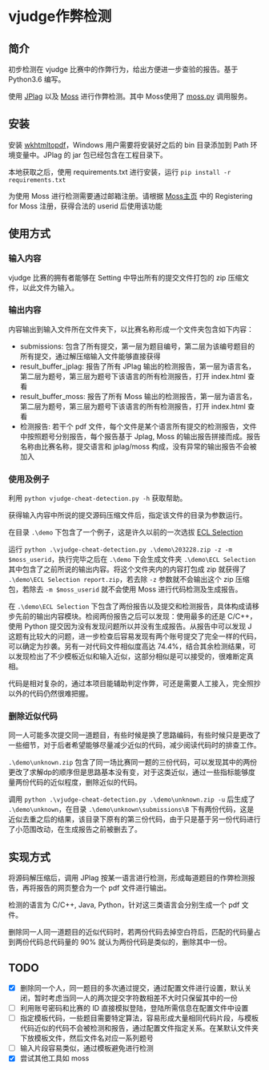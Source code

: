 # vjudge作弊检测
## 简介
初步检测在 vjudge 比赛中的作弊行为，给出方便进一步查验的报告。基于 Python3.6 编写。

使用 [JPlag](https://github.com/jplag/jplag) 以及 [Moss](http://theory.stanford.edu/~aiken/moss/) 进行作弊检测。其中 Moss使用了 [moss.py](https://github.com/soachishti/moss.py) 调用服务。

## 安装
安装 [wkhtmltopdf](https://wkhtmltopdf.org/)，Windows 用户需要将安装好之后的 bin 目录添加到 Path 环境变量中。JPlag 的 jar 包已经包含在工程目录下。

本地获取之后，使用 requirements.txt 进行安装，运行 `pip install -r requirements.txt`

为使用 Moss 进行检测需要通过邮箱注册。请根据 [Moss主页](http://theory.stanford.edu/~aiken/moss/) 中的 Registering for Moss 注册，获得合法的 userid 后使用该功能

## 使用方式

### 输入内容

vjudge 比赛的拥有者能够在 Setting 中导出所有的提交文件打包的 zip 压缩文件，以此文件为输入。

### 输出内容

内容输出到输入文件所在文件夹下，以比赛名称形成一个文件夹包含如下内容：

- submissions: 包含了所有提交，第一层为题目编号，第二层为该编号题目的所有提交，通过解压缩输入文件能够直接获得
- result_buffer_jplag: 报告了所有 JPlag 输出的检测报告，第一层为语言名，第二层为题号，第三层为题号下该语言的所有检测报告，打开 index.html 查看
- result_buffer_moss: 报告了所有 Moss 输出的检测报告，第一层为语言名，第二层为题号，第三层为题号下该语言的所有检测报告，打开 index.html 查看
- 检测报告: 若干个 pdf 文件，每个文件是某个语言所有提交的检测报告，文件中按照题号分别报告，每个报告基于 Jplag, Moss 的输出报告拼接而成。报告名称由比赛名称，提交语言和 jplag/moss 构成，没有异常的输出报告不会被加入

### 使用及例子

利用 `python vjudge-cheat-detection.py -h` 获取帮助。

获得输入内容中所说的提交源码压缩文件后，指定该文件的目录为参数运行。

在目录 `.\demo` 下包含了一个例子，这是许久以前的一次选拔 [ECL Selection](https://vjudge.net/contest/203228)

运行 `python .\vjudge-cheat-detection.py .\demo\203228.zip -z -m $moss_userid`，执行完毕之后在 `.\demo` 下会生成文件夹 `.\demo\ECL Selection` 其中包含了之前所说的输出内容。将这个文件夹内的内容打包成 zip 就获得了 `.\demo\ECL Selection report.zip`，若去除 `-z` 参数就不会输出这个 zip 压缩包，若除去 `-m $moss_userid` 就不会使用 Moss 进行代码检测及生成报告。

在 `.\demo\ECL Selection` 下包含了两份报告以及提交和检测报告，具体构成请移步先前的输出内容模块。检阅两份报告之后可以发现：使用最多的还是 C/C++，使用 Python 提交因为没有发现问题所以并没有生成报告。从报告中可以发现 J 这题有比较大的问题，进一步检查后容易发现有两个账号提交了完全一样的代码，可以确定为抄袭。另有一对代码文件相似度高达 74.4%，结合其余检测结果，可以发现检出了不少模板近似和输入近似，这部分相似是可以接受的，很难断定真相。

代码是相对复杂的，通过本项目能辅助判定作弊，可还是需要人工接入，完全照抄以外的代码仍然很难把握。

### 删除近似代码

同一人可能多次提交同一道题目，有些时候是换了思路编码，有些时候只是更改了一些细节，对于后者希望能够尽量减少近似的代码，减少阅读代码时的排查工作。

`.\demo\unknown.zip` 包含了同一场比赛同一题的三份代码，可以发现其中的两份更改了求解dp的顺序但是思路基本没有变，对于这类近似，通过一些指标能够度量两份代码的近似程度，删除近似的代码。

调用 `python .\vjudge-cheat-detection.py .\demo\unknown.zip -u` 后生成了 `.\demo\unknown`，在目录 `.\demo\unknown\submissions\B` 下有两份代码，这是近似去重之后的结果，该目录下原有的第三份代码，由于只是基于另一份代码进行了小范围改动，在生成报告之前被删去了。

## 实现方式

将源码解压缩后，调用 JPlag 按某一语言进行检测，形成每道题目的作弊检测报告，再将报告的网页整合为一个 pdf 文件进行输出。

检测的语言为 C/C++, Java, Python，针对这三类语言会分别生成一个 pdf 文件。

删除同一人同一道题目的近似代码时，若两份代码去掉空白符后，匹配的代码量占到两份代码总代码量的 $90\%$ 就认为两份代码是类似的，删除其中一份。

## TODO

- [x] 删除同一个人，同一题目的多次通过提交，通过配置文件进行设置，默认关闭，暂时考虑当同一人的两次提交字符数相差不大时只保留其中的一份
- [ ] 利用账号密码和比赛的 ID 直接模拟登陆，登陆所需信息在配置文件中设置
- [ ] 指定模板代码，一些题目需要特定算法，容易形成大量相同代码片段，与模板代码近似的代码不会被检测和报告，通过配置文件指定关系。在某默认文件夹下放模板文件，然后文件名对应一系列题号
- [ ] 输入片段容易类似，通过模板避免进行检测
- [x] 尝试其他工具如 moss